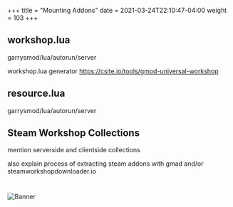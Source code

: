 +++
title = "Mounting Addons"
date =  2021-03-24T22:10:47-04:00
weight = 103
+++

## workshop.lua
garrysmod/lua/autorun/server

workshop.lua generator https://csite.io/tools/gmod-universal-workshop

## resource.lua
garrysmod/lua/autorun/server

## Steam Workshop Collections
mention serverside and clientside collections

also explain process of extracting steam addons with gmad and/or steamworkshopdownloader.io




#
![Banner](/images/fishy.gif)
